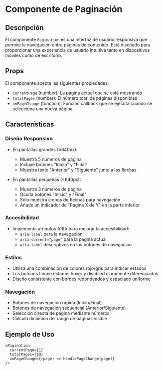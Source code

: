 # Componente de Paginación

## Descripción
El componente `Pagination` es una interfaz de usuario responsiva que permite la navegación entre páginas de contenido. Está diseñado para proporcionar una experiencia de usuario intuitiva tanto en dispositivos móviles como de escritorio.

## Props
El componente acepta las siguientes propiedades:

- `currentPage` (number): La página actual que se está mostrando
- `totalPages` (number): El número total de páginas disponibles
- `onPageChange` (function): Función callback que se ejecuta cuando se selecciona una nueva página

## Características

### Diseño Responsivo
- En pantallas grandes (≥640px):
  - Muestra 5 números de página
  - Incluye botones "Inicio" y "Final"
  - Muestra texto "Anterior" y "Siguiente" junto a las flechas

- En pantallas pequeñas (<640px):
  - Muestra 3 números de página
  - Oculta botones "Inicio" y "Final"
  - Solo muestra iconos de flechas para navegación
  - Añade un indicador de "Página X de Y" en la parte inferior

### Accesibilidad
- Implementa atributos ARIA para mejorar la accesibilidad:
  - `aria-label` para la navegación
  - `aria-current="page"` para la página actual
  - `aria-label` descriptivos en los botones de navegación

### Estilos
- Utiliza una combinación de colores rojo/gris para indicar estados
- Los botones tienen estados hover y disabled claramente diferenciados
- Diseño consistente con bordes redondeados y espaciado uniforme

### Navegación
- Botones de navegación rápida (Inicio/Final)
- Botones de navegación secuencial (Anterior/Siguiente)
- Selección directa de página mediante números
- Cálculo dinámico del rango de páginas visible

## Ejemplo de Uso

```tsx
<Pagination 
  currentPage={1} 
  totalPages={10} 
  onPageChange={(page) => handlePageChange(page)} 
/>
``` 
